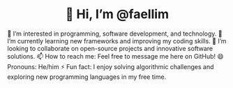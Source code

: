 <h1 align="center">👋 Hi, I’m @faellim</h1>
👀 I’m interested in programming, software development, and technology.
🌱 I’m currently learning new frameworks and improving my coding skills.
💞️ I’m looking to collaborate on open-source projects and innovative software solutions.
📫 How to reach me: Feel free to message me here on GitHub!
😄 Pronouns: He/him
⚡ Fun fact: I enjoy solving algorithmic challenges and exploring new programming languages in my free time.

